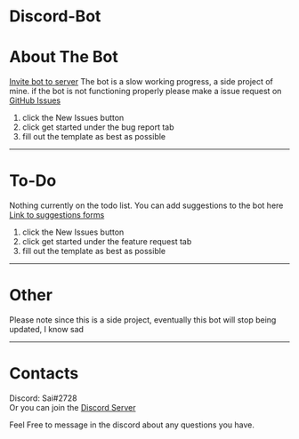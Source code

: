 # Discord-Bot
# About The Bot
[Invite bot to server](https://discordapp.com/api/oauth2/authorize?client_id=314578387031162882&permissions=402730064&scope=bot)
The bot is a slow working progress, a side project of mine.
if the bot is not functioning properly please make a issue request on [GitHub Issues](https://github.com/saiv123/discord-bot/issues/new/choose)
1) click the New Issues button
2) click get started under the bug report tab
3) fill out the template as best as possible
***
# To-Do
Nothing currently on the todo list.
You can add suggestions to the bot here [Link to suggestions forms](https://github.com/saiv123/discord-bot/issues/new/choose)
1) click the New Issues button
2) click get started under the feature request tab
3) fill out the template as best as possible
***
# Other
Please note since this is a side project, eventually this bot will stop being updated, I know sad
***
# Contacts
Discord: Sai#2728<br>
Or you can join the [Discord Server](https://discord.gg/2zUTJ7j)

Feel Free to message in the discord about any questions you have.
